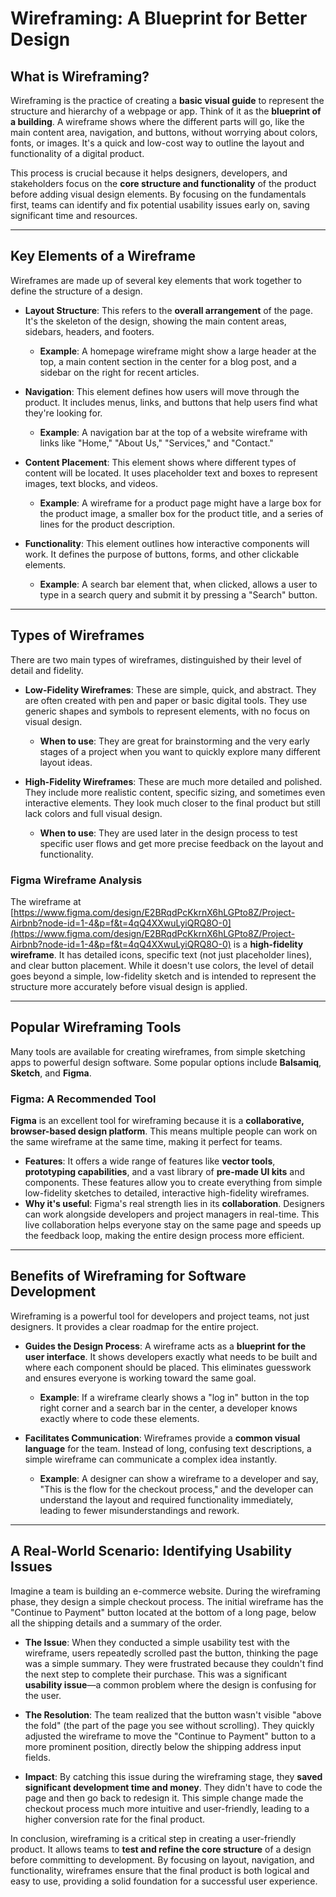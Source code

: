 # Wireframing: A Blueprint for Better Design

## What is Wireframing?

Wireframing is the practice of creating a **basic visual guide** to represent the structure and hierarchy of a webpage or app. Think of it as the **blueprint of a building**. A wireframe shows where the different parts will go, like the main content area, navigation, and buttons, without worrying about colors, fonts, or images. It's a quick and low-cost way to outline the layout and functionality of a digital product.

This process is crucial because it helps designers, developers, and stakeholders focus on the **core structure and functionality** of the product before adding visual design elements. By focusing on the fundamentals first, teams can identify and fix potential usability issues early on, saving significant time and resources.

***

## Key Elements of a Wireframe

Wireframes are made up of several key elements that work together to define the structure of a design.

* **Layout Structure**: This refers to the **overall arrangement** of the page. It's the skeleton of the design, showing the main content areas, sidebars, headers, and footers.
    * **Example**: A homepage wireframe might show a large header at the top, a main content section in the center for a blog post, and a sidebar on the right for recent articles.

* **Navigation**: This element defines how users will move through the product. It includes menus, links, and buttons that help users find what they're looking for.
    * **Example**: A navigation bar at the top of a website wireframe with links like "Home," "About Us," "Services," and "Contact."

* **Content Placement**: This element shows where different types of content will be located. It uses placeholder text and boxes to represent images, text blocks, and videos.
    * **Example**: A wireframe for a product page might have a large box for the product image, a smaller box for the product title, and a series of lines for the product description.

* **Functionality**: This element outlines how interactive components will work. It defines the purpose of buttons, forms, and other clickable elements.
    * **Example**: A search bar element that, when clicked, allows a user to type in a search query and submit it by pressing a "Search" button.

***

## Types of Wireframes

There are two main types of wireframes, distinguished by their level of detail and fidelity.

* **Low-Fidelity Wireframes**: These are simple, quick, and abstract. They are often created with pen and paper or basic digital tools. They use generic shapes and symbols to represent elements, with no focus on visual design.
    * **When to use**: They are great for brainstorming and the very early stages of a project when you want to quickly explore many different layout ideas.

* **High-Fidelity Wireframes**: These are much more detailed and polished. They include more realistic content, specific sizing, and sometimes even interactive elements. They look much closer to the final product but still lack colors and full visual design.
    * **When to use**: They are used later in the design process to test specific user flows and get more precise feedback on the layout and functionality.

### Figma Wireframe Analysis

The wireframe at [https://www.figma.com/design/E2BRqdPcKkrnX6hLGPto8Z/Project-Airbnb?node-id=1-4&p=f&t=4qQ4XXwuLyiQRQ8O-0](https://www.figma.com/design/E2BRqdPcKkrnX6hLGPto8Z/Project-Airbnb?node-id=1-4&p=f&t=4qQ4XXwuLyiQRQ8O-0) is a **high-fidelity wireframe**. It has detailed icons, specific text (not just placeholder lines), and clear button placement. While it doesn't use colors, the level of detail goes beyond a simple, low-fidelity sketch and is intended to represent the structure more accurately before visual design is applied.

***

## Popular Wireframing Tools

Many tools are available for creating wireframes, from simple sketching apps to powerful design software. Some popular options include **Balsamiq**, **Sketch**, and **Figma**.

### Figma: A Recommended Tool

**Figma** is an excellent tool for wireframing because it is a **collaborative, browser-based design platform**. This means multiple people can work on the same wireframe at the same time, making it perfect for teams.

* **Features**: It offers a wide range of features like **vector tools**, **prototyping capabilities**, and a vast library of **pre-made UI kits** and components. These features allow you to create everything from simple low-fidelity sketches to detailed, interactive high-fidelity wireframes.
* **Why it's useful**: Figma's real strength lies in its **collaboration**. Designers can work alongside developers and project managers in real-time. This live collaboration helps everyone stay on the same page and speeds up the feedback loop, making the entire design process more efficient. 

***

## Benefits of Wireframing for Software Development

Wireframing is a powerful tool for developers and project teams, not just designers. It provides a clear roadmap for the entire project.

* **Guides the Design Process**: A wireframe acts as a **blueprint for the user interface**. It shows developers exactly what needs to be built and where each component should be placed. This eliminates guesswork and ensures everyone is working toward the same goal.
    * **Example**: If a wireframe clearly shows a "log in" button in the top right corner and a search bar in the center, a developer knows exactly where to code these elements.

* **Facilitates Communication**: Wireframes provide a **common visual language** for the team. Instead of long, confusing text descriptions, a simple wireframe can communicate a complex idea instantly.
    * **Example**: A designer can show a wireframe to a developer and say, "This is the flow for the checkout process," and the developer can understand the layout and required functionality immediately, leading to fewer misunderstandings and rework.

***

## A Real-World Scenario: Identifying Usability Issues

Imagine a team is building an e-commerce website. During the wireframing phase, they design a simple checkout process. The initial wireframe has the "Continue to Payment" button located at the bottom of a long page, below all the shipping details and a summary of the order.

* **The Issue**: When they conducted a simple usability test with the wireframe, users repeatedly scrolled past the button, thinking the page was a simple summary. They were frustrated because they couldn't find the next step to complete their purchase. This was a significant **usability issue**—a common problem where the design is confusing for the user. 

* **The Resolution**: The team realized that the button wasn't visible "above the fold" (the part of the page you see without scrolling). They quickly adjusted the wireframe to move the "Continue to Payment" button to a more prominent position, directly below the shipping address input fields.

* **Impact**: By catching this issue during the wireframing stage, they **saved significant development time and money**. They didn't have to code the page and then go back to redesign it. This simple change made the checkout process much more intuitive and user-friendly, leading to a higher conversion rate for the final product.

In conclusion, wireframing is a critical step in creating a user-friendly product. It allows teams to **test and refine the core structure** of a design before committing to development. By focusing on layout, navigation, and functionality, wireframes ensure that the final product is both logical and easy to use, providing a solid foundation for a successful user experience.
